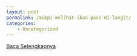 ```yaml
---
layout: post
permalink: /mimpi-melihat-ikan-paus-di-langit/
categories:
    - Uncategorized
---
```


[Baca Selengkapnya](/03)